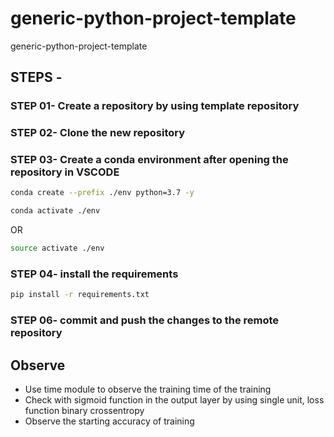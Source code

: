 # generic-python-project-template
generic-python-project-template

## STEPS -

### STEP 01- Create a repository by using template repository

### STEP 02- Clone the new repository

### STEP 03- Create a conda environment after opening the repository in VSCODE

```bash
conda create --prefix ./env python=3.7 -y
```

```bash
conda activate ./env
```
OR
```bash
source activate ./env
```

### STEP 04- install the requirements
```bash
pip install -r requirements.txt
```

### STEP 06- commit and push the changes to the remote repository

## Observe

* Use time module to observe the training time of the training
* Check with sigmoid function in the output layer by using single unit, loss function binary crossentropy
* Observe the starting accuracy of training